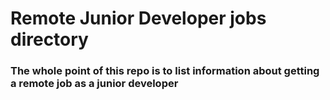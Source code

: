 <h1>Remote Junior Developer jobs directory</h1>

<h3>The whole point of this repo is to list information about getting a remote job as a junior developer</h3>
